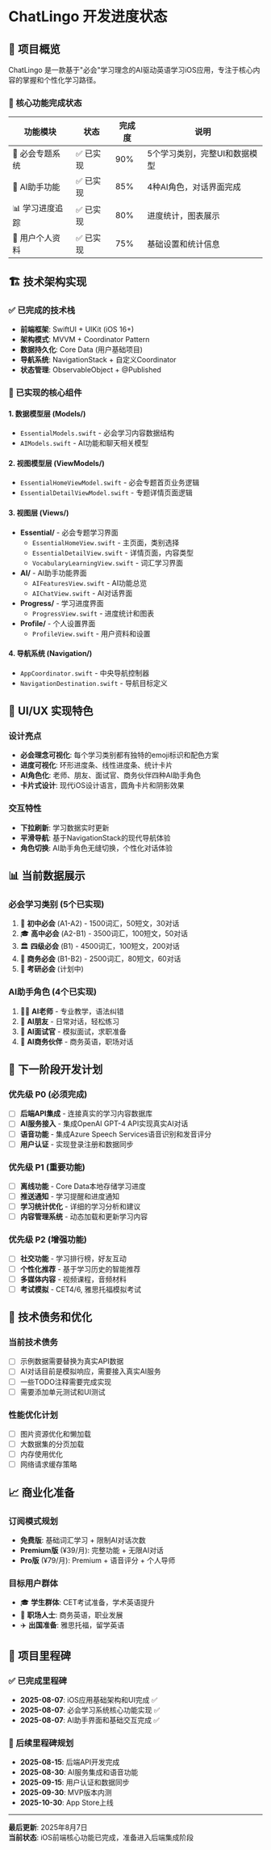 # ChatLingo 开发进度状态

## 📱 项目概览

ChatLingo 是一款基于"必会"学习理念的AI驱动英语学习iOS应用，专注于核心内容的掌握和个性化学习路径。

### 🎯 核心功能完成状态

| 功能模块 | 状态 | 完成度 | 说明 |
|---------|------|--------|------|
| 🎒 必会专题系统 | ✅ 已实现 | 90% | 5个学习类别，完整UI和数据模型 |
| 🤖 AI助手功能 | ✅ 已实现 | 85% | 4种AI角色，对话界面完成 |
| 📊 学习进度追踪 | ✅ 已实现 | 80% | 进度统计，图表展示 |
| 👤 用户个人资料 | ✅ 已实现 | 75% | 基础设置和统计信息 |

## 🏗 技术架构实现

### ✅ 已完成的技术栈
- **前端框架**: SwiftUI + UIKit (iOS 16+)
- **架构模式**: MVVM + Coordinator Pattern
- **数据持久化**: Core Data (用户基础项目)
- **导航系统**: NavigationStack + 自定义Coordinator
- **状态管理**: ObservableObject + @Published

### 📱 已实现的核心组件

#### 1. 数据模型层 (Models/)
- `EssentialModels.swift` - 必会学习内容数据结构
- `AIModels.swift` - AI功能和聊天相关模型

#### 2. 视图模型层 (ViewModels/)  
- `EssentialHomeViewModel.swift` - 必会专题首页业务逻辑
- `EssentialDetailViewModel.swift` - 专题详情页面逻辑

#### 3. 视图层 (Views/)
- **Essential/** - 必会专题学习界面
  - `EssentialHomeView.swift` - 主页面，类别选择
  - `EssentialDetailView.swift` - 详情页面，内容类型
  - `VocabularyLearningView.swift` - 词汇学习界面
- **AI/** - AI助手功能界面  
  - `AIFeaturesView.swift` - AI功能总览
  - `AIChatView.swift` - AI对话界面
- **Progress/** - 学习进度界面
  - `ProgressView.swift` - 进度统计和图表
- **Profile/** - 个人设置界面
  - `ProfileView.swift` - 用户资料和设置

#### 4. 导航系统 (Navigation/)
- `AppCoordinator.swift` - 中央导航控制器
- `NavigationDestination.swift` - 导航目标定义

## 🎨 UI/UX 实现特色

### 设计亮点
- **必会理念可视化**: 每个学习类别都有独特的emoji标识和配色方案
- **进度可视化**: 环形进度条、线性进度条、统计卡片
- **AI角色化**: 老师、朋友、面试官、商务伙伴四种AI助手角色
- **卡片式设计**: 现代iOS设计语言，圆角卡片和阴影效果

### 交互特性
- **下拉刷新**: 学习数据实时更新
- **平滑导航**: 基于NavigationStack的现代导航体验
- **角色切换**: AI助手角色无缝切换，个性化对话体验

## 📊 当前数据展示

### 必会学习类别 (5个已实现)
1. 🎒 **初中必会** (A1-A2) - 1500词汇，50短文，30对话
2. 🎓 **高中必会** (A2-B1) - 3500词汇，100短文，50对话  
3. 🏛️ **四级必会** (B1) - 4500词汇，100短文，200对话
4. 💼 **商务必会** (B1-B2) - 2500词汇，80短文，60对话
5. 🎯 **考研必会** (计划中)

### AI助手角色 (4个已实现)
1. 👨‍🏫 **AI老师** - 专业教学，语法纠错
2. 👥 **AI朋友** - 日常对话，轻松练习
3. 💼 **AI面试官** - 模拟面试，求职准备  
4. 🤝 **AI商务伙伴** - 商务英语，职场对话

## 🎯 下一阶段开发计划

### 优先级 P0 (必须完成)
- [ ] **后端API集成** - 连接真实的学习内容数据库
- [ ] **AI服务接入** - 集成OpenAI GPT-4 API实现真实AI对话
- [ ] **语音功能** - 集成Azure Speech Services语音识别和发音评分
- [ ] **用户认证** - 实现登录注册和数据同步

### 优先级 P1 (重要功能)
- [ ] **离线功能** - Core Data本地存储学习进度
- [ ] **推送通知** - 学习提醒和进度通知
- [ ] **学习统计优化** - 详细的学习分析和建议
- [ ] **内容管理系统** - 动态加载和更新学习内容

### 优先级 P2 (增强功能)  
- [ ] **社交功能** - 学习排行榜，好友互动
- [ ] **个性化推荐** - 基于学习历史的智能推荐
- [ ] **多媒体内容** - 视频课程，音频材料
- [ ] **考试模拟** - CET4/6, 雅思托福模拟考试

## 🔧 技术债务和优化

### 当前技术债务
- [ ] 示例数据需要替换为真实API数据
- [ ] AI对话目前是模拟响应，需要接入真实AI服务
- [ ] 一些TODO注释需要完成实现
- [ ] 需要添加单元测试和UI测试

### 性能优化计划
- [ ] 图片资源优化和懒加载
- [ ] 大数据集的分页加载
- [ ] 内存使用优化
- [ ] 网络请求缓存策略

## 📈 商业化准备

### 订阅模式规划
- **免费版**: 基础词汇学习 + 限制AI对话次数
- **Premium版** (¥39/月): 完整功能 + 无限AI对话
- **Pro版** (¥79/月): Premium + 语音评分 + 个人导师

### 目标用户群体
- 🎓 **学生群体**: CET考试准备，学术英语提升
- 💼 **职场人士**: 商务英语，职业发展
- ✈️ **出国准备**: 雅思托福，留学英语

## 🎉 项目里程碑

### ✅ 已完成里程碑
- **2025-08-07**: iOS应用基础架构和UI完成 ✅
- **2025-08-07**: 必会学习系统核心功能实现 ✅
- **2025-08-07**: AI助手界面和基础交互完成 ✅

### 📅 后续里程碑规划  
- **2025-08-15**: 后端API开发完成
- **2025-08-30**: AI服务集成和语音功能
- **2025-09-15**: 用户认证和数据同步
- **2025-09-30**: MVP版本内测
- **2025-10-30**: App Store上线

---

**最后更新**: 2025年8月7日  
**当前状态**: iOS前端核心功能已完成，准备进入后端集成阶段